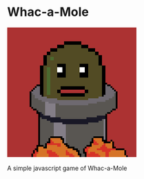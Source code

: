 # Whac-a-Mole

![alt text](https://github.com/Jace254/Whac-a-Mole/blob/master/res/images/Whac-a-Mole.gif?raw=true)

A simple javascript game of Whac-a-Mole
